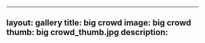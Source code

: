 
---
layout: gallery
title: big crowd
image: big crowd
thumb: big crowd_thumb.jpg
description:
---
    